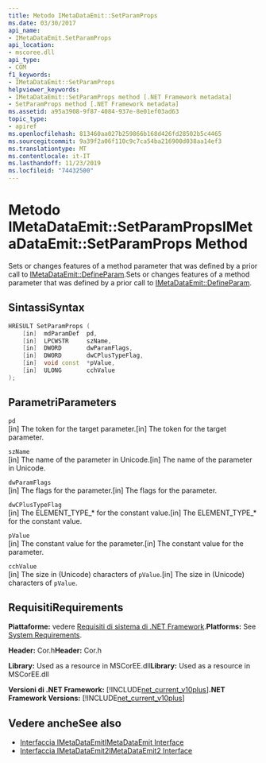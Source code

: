 ```yaml
---
title: Metodo IMetaDataEmit::SetParamProps
ms.date: 03/30/2017
api_name:
- IMetaDataEmit.SetParamProps
api_location:
- mscoree.dll
api_type:
- COM
f1_keywords:
- IMetaDataEmit::SetParamProps
helpviewer_keywords:
- IMetaDataEmit::SetParamProps method [.NET Framework metadata]
- SetParamProps method [.NET Framework metadata]
ms.assetid: a95a3908-9f87-4084-937e-8e01ef03ad63
topic_type:
- apiref
ms.openlocfilehash: 813460aa027b259866b168d426fd28502b5c4465
ms.sourcegitcommit: 9a39f2a06f110c9c7ca54ba216900d038aa14ef3
ms.translationtype: MT
ms.contentlocale: it-IT
ms.lasthandoff: 11/23/2019
ms.locfileid: "74432500"
---
```

# <a name="imetadataemitsetparamprops-method"></a><span data-ttu-id="8f312-102">Metodo IMetaDataEmit::SetParamProps</span><span class="sxs-lookup"><span data-stu-id="8f312-102">IMetaDataEmit::SetParamProps Method</span></span>
<span data-ttu-id="8f312-103">Sets or changes features of a method parameter that was defined by a prior call to [IMetaDataEmit::DefineParam](../../../../docs/framework/unmanaged-api/metadata/imetadataemit-defineparam-method.md).</span><span class="sxs-lookup"><span data-stu-id="8f312-103">Sets or changes features of a method parameter that was defined by a prior call to [IMetaDataEmit::DefineParam](../../../../docs/framework/unmanaged-api/metadata/imetadataemit-defineparam-method.md).</span></span>  
  
## <a name="syntax"></a><span data-ttu-id="8f312-104">Sintassi</span><span class="sxs-lookup"><span data-stu-id="8f312-104">Syntax</span></span>  
  
```cpp  
HRESULT SetParamProps (   
    [in]  mdParamDef  pd,   
    [in]  LPCWSTR     szName,   
    [in]  DWORD       dwParamFlags,   
    [in]  DWORD       dwCPlusTypeFlag,   
    [in]  void const  *pValue,   
    [in]  ULONG       cchValue   
);  
```  
  
## <a name="parameters"></a><span data-ttu-id="8f312-105">Parametri</span><span class="sxs-lookup"><span data-stu-id="8f312-105">Parameters</span></span>  
 `pd`  
 <span data-ttu-id="8f312-106">[in] The token for the target parameter.</span><span class="sxs-lookup"><span data-stu-id="8f312-106">[in] The token for the target parameter.</span></span>  
  
 `szName`  
 <span data-ttu-id="8f312-107">[in] The name of the parameter in Unicode.</span><span class="sxs-lookup"><span data-stu-id="8f312-107">[in] The name of the parameter in Unicode.</span></span>  
  
 `dwParamFlags`  
 <span data-ttu-id="8f312-108">[in] The flags for the parameter.</span><span class="sxs-lookup"><span data-stu-id="8f312-108">[in] The flags for the parameter.</span></span>  
  
 `dwCPlusTypeFlag`  
 <span data-ttu-id="8f312-109">[in] The ELEMENT_TYPE_\* for the constant value.</span><span class="sxs-lookup"><span data-stu-id="8f312-109">[in] The ELEMENT_TYPE_\* for the constant value.</span></span>  
  
 `pValue`  
 <span data-ttu-id="8f312-110">[in] The constant value for the parameter.</span><span class="sxs-lookup"><span data-stu-id="8f312-110">[in] The constant value for the parameter.</span></span>  
  
 `cchValue`  
 <span data-ttu-id="8f312-111">[in] The size in (Unicode) characters of `pValue`.</span><span class="sxs-lookup"><span data-stu-id="8f312-111">[in] The size in (Unicode) characters of `pValue`.</span></span>  
  
## <a name="requirements"></a><span data-ttu-id="8f312-112">Requisiti</span><span class="sxs-lookup"><span data-stu-id="8f312-112">Requirements</span></span>  
 <span data-ttu-id="8f312-113">**Piattaforme:** vedere [Requisiti di sistema di .NET Framework](../../../../docs/framework/get-started/system-requirements.md).</span><span class="sxs-lookup"><span data-stu-id="8f312-113">**Platforms:** See [System Requirements](../../../../docs/framework/get-started/system-requirements.md).</span></span>  
  
 <span data-ttu-id="8f312-114">**Header:** Cor.h</span><span class="sxs-lookup"><span data-stu-id="8f312-114">**Header:** Cor.h</span></span>  
  
 <span data-ttu-id="8f312-115">**Library:** Used as a resource in MSCorEE.dll</span><span class="sxs-lookup"><span data-stu-id="8f312-115">**Library:** Used as a resource in MSCorEE.dll</span></span>  
  
 <span data-ttu-id="8f312-116">**Versioni di .NET Framework:** [!INCLUDE[net_current_v10plus](../../../../includes/net-current-v10plus-md.md)]</span><span class="sxs-lookup"><span data-stu-id="8f312-116">**.NET Framework Versions:** [!INCLUDE[net_current_v10plus](../../../../includes/net-current-v10plus-md.md)]</span></span>  
  
## <a name="see-also"></a><span data-ttu-id="8f312-117">Vedere anche</span><span class="sxs-lookup"><span data-stu-id="8f312-117">See also</span></span>

- [<span data-ttu-id="8f312-118">Interfaccia IMetaDataEmit</span><span class="sxs-lookup"><span data-stu-id="8f312-118">IMetaDataEmit Interface</span></span>](../../../../docs/framework/unmanaged-api/metadata/imetadataemit-interface.md)
- [<span data-ttu-id="8f312-119">Interfaccia IMetaDataEmit2</span><span class="sxs-lookup"><span data-stu-id="8f312-119">IMetaDataEmit2 Interface</span></span>](../../../../docs/framework/unmanaged-api/metadata/imetadataemit2-interface.md)
